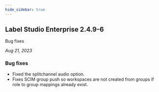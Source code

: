 ```yaml
---
hide_sidebar: true
---
```


## Label Studio Enterprise 2.4.9-6

<div class="onprem-highlight">Bug fixes</div>

*Aug 21, 2023*

### Bug fixes
- Fixed the splitchannel audio option.
- Fixes SCIM group push so workspaces are not created from groups if role to group mappings already exist.

